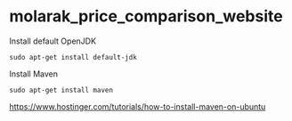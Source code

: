 # molarak_price_comparison_website

Install default OpenJDK

```
sudo apt-get install default-jdk
```

Install Maven

```
sudo apt-get install maven
```

<https://www.hostinger.com/tutorials/how-to-install-maven-on-ubuntu>
